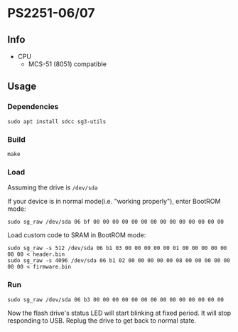 # PS2251-06/07

## Info

- CPU
  - MCS-51 (8051) compatible

## Usage


### Dependencies
```
sudo apt install sdcc sg3-utils
```

### Build
```
make
```

### Load
Assuming the drive is `/dev/sda`

If your device is in normal mode(i.e. "working properly"), enter BootROM mode:
```
sudo sg_raw /dev/sda 06 bf 00 00 00 00 00 00 00 00 00 00 00 00 00 00
```

Load custom code to SRAM in BootROM mode:
```
sudo sg_raw -s 512 /dev/sda 06 b1 03 00 00 00 00 00 01 00 00 00 00 00 00 00 < header.bin
sudo sg_raw -s 4096 /dev/sda 06 b1 02 00 00 00 00 00 08 00 00 00 00 00 00 00 < firmware.bin
```

### Run
```
sudo sg_raw /dev/sda 06 b3 00 00 00 00 00 00 00 00 00 00 00 00 00 00
```
Now the flash drive's status LED will start blinking at fixed period. It will stop responding to USB. Replug the drive to get back to normal state.


